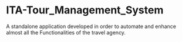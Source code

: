 # ITA-Tour_Management_System
A standalone application developed in order to automate and enhance almost all the Functionalities of the travel agency.
